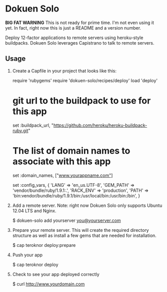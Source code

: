 # Dokuen Solo

**BIG FAT WARNING** This is not ready for prime time. I'm not even using it yet. In fact, right now this is just a README and a version number.

Deploy 12-factor applications to remote servers using heroku-style buildpacks. Dokuen Solo leverages Capistrano to talk to remote servers.

## Usage

1. Create a Capfile in your project that looks like this:

    require 'rubygems'
    require 'dokuen-solo/recipes/deploy'
    load 'deploy'

    # git url to the buildpack to use for this app
    set :buildpack_url, "https://github.com/heroku/heroku-buildpack-ruby.git"

    # The list of domain names to associate with this app
    set :domain_names, ["www.yourappname.com"]

    set :config_vars, {
      'LANG' => 'en_us.UTF-8',
      'GEM_PATH' => 'vendor/bundle/ruby/1.9.1:.',
      'RACK_ENV' => 'production',
      'PATH' => 'bin:vendor/bundle/ruby/1.9.1/bin:/usr/local/bin:/usr/bin:/bin',
    }

2. Add a remote server. Note: right now Dokuen Solo only supports Ubuntu 12.04 LTS and Nginx.

    $ dokuen-solo add yourserver you@yourserver.com

3. Prepare your remote server. This will create the required directory structure as well as install a few gems that are needed for installation.

    $ cap teroknor deploy:prepare
    
4. Push your app

    $ cap teroknor deploy
    
5. Check to see your app deployed correctly

    $ curl http://www.yourdomain.com
